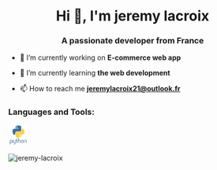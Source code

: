 <h1 align="center">Hi 👋, I'm jeremy lacroix</h1>
<h3 align="center">A passionate developer from France</h3>

- 🔭 I’m currently working on **E-commerce web app**

- 🌱 I’m currently learning **the web development**

- 📫 How to reach me **jeremylacroix21@outlook.fr**


<h3 align="left">Languages and Tools:</h3>
<p align="left"><img src="https://raw.githubusercontent.com/devicons/devicon/master/icons/python/python-original-wordmark.svg" alt="python" width="40" height="40"/> </p>

<p><img align="center" src="https://github-readme-stats.vercel.app/api/top-langs?username=jeremy-lacroix&show_icons=true&locale=en&layout=compact" alt="jeremy-lacroix" /></p>
